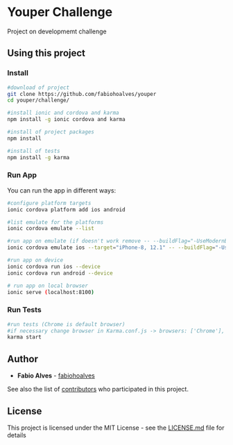 # Youper Challenge

Project on developmemt challenge 

## Using this project

### Install

```bash
#download of project
git clone https://github.com/fabiohoalves/youper
cd youper/challenge/
```


```bash
#install ionic and cordova and karma
npm install -g ionic cordova and karma
```

```bash
#install of project packages
npm install
```

```bash
#install of tests
npm install -g karma
```

### Run App

You can run the app in different ways:

```bash
#configure platform targets
ionic cordova platform add ios android
```
```bash
#list emulate for the platforms
ionic cordova emulate --list
```

```bash
#run app on emulate (if doesn't work remove -- --buildFlag="-UseModernBuildSystem=0" )
ionic cordova emulate ios --target="iPhone-8, 12.1" -- --buildFlag="-UseModernBuildSystem=0" ionic cordova emulate android
```

```bash
#run app on device
ionic cordova run ios --device
ionic cordova run android --device
```

```bash
# run app on local browser
ionic serve (localhost:8100)
```
### Run Tests

```bash
#run tests (Chrome is default browser)
#if necessary change browser in Karma.conf.js -> browsers: ['Chrome'],
karma start
```


## Author

* **Fabio Alves** - [fabiohoalves](https://github.com/fabiohoalves)

See also the list of [contributors](https://github.com/your/project/contributors) who participated in this project.

## License

This project is licensed under the MIT License - see the [LICENSE.md](LICENSE.md) file for details

